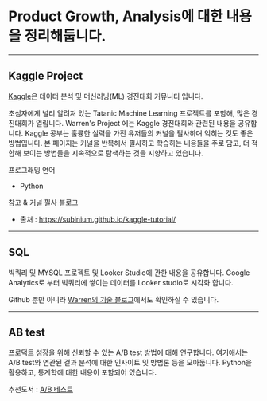 # Product Growth, Analysis에 대한 내용을 정리해둡니다.

----
## Kaggle Project
[Kaggle](https://www.kaggle.com/)은 데이터 분석 및 머신러닝(ML) 경진대회 커뮤니티 입니다.

초심자에게 널리 알려져 있는 Tatanic Machine Learning 프로젝트를 포함해, 많은 경진대회가 열립니다.
Warren's Project 에는 Kaggle 경진대회와 관련된 내용을 공유합니다.
Kaggle 공부는 훌륭한 실력을 가진 유저들의 커널을 필사하며 익히는 것도 좋은 방법입니다.
본 페이지는 커널을 반복해서 필사하고 학습하는 내용들을 주로 담고, 더 적합해 보이는 방법들을 지속적으로 탐색하는 것을 지향하고 있습니다.

프로그래밍 언어
- Python

참고 & 커널 필사 블로그
- 출처 : https://subinium.github.io/kaggle-tutorial/

----
## SQL
빅쿼리 및 MYSQL 프로젝트 및 Looker Studio에 관한 내용을 공유합니다.
Google Analytics로 부터 빅쿼리에 쌓이는 데이터를 Looker studio로 시각화 합니다.

Github 뿐만 아니라 [Warren의 기술 블로그](https://warrenkim.io)에서도 확인하실 수 있습니다.

----
## AB test
프로덕트 성장을 위해 신뢰할 수 있는 A/B test 방법에 대해 연구합니다.
여기애서는 A/B test와 연관된 결과 분석에 대한 인사이트 및 방법론 등을 모아둡니다.
Python을 활용하고, 통계학에 대한 내용이 포함되어 있습니다.

추천도서 : [A/B 테스트](https://www.yes24.com/Product/Goods/110044064)
